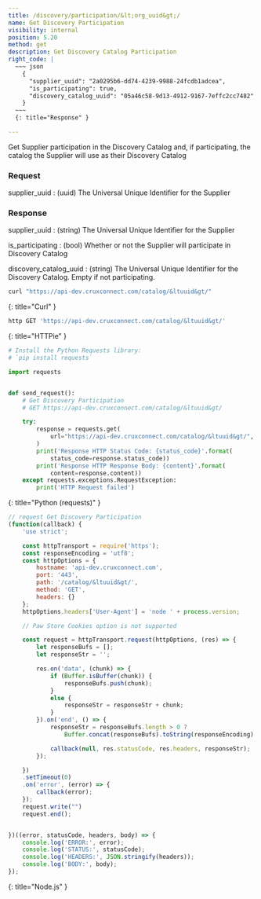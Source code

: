 ```yaml
---
title: /discovery/participation/&lt;org_uuid&gt;/
name: Get Discovery Participation
visibility: internal
position: 5.20
method: get
description: Get Discovery Catalog Participation
right_code: |
  ~~~ json
    {
      "supplier_uuid": "2a0295b6-dd74-4239-9988-24fcdb1adcea",
      "is_participating": true,
      "discovery_catalog_uuid": "05a46c58-9d13-4912-9167-7effc2cc7482"
    }
  ~~~
  {: title="Response" }

---
```

Get Supplier participation in the Discovery Catalog and, if participating, the catalog the Supplier will use as their Discovery Catalog

### Request
supplier_uuid
: (uuid) The Universal Unique Identifier for the Supplier

### Response

supplier_uuid
: (string) The Universal Unique Identifier for the Supplier

is_participating
: (bool) Whether or not the Supplier will participate in Discovery Catalog

discovery_catalog_uuid
: (string) The Universal Unique Identifier for the Discovery Catalog. Empty if not participating.

~~~ bash
curl "https://api-dev.cruxconnect.com/catalog/&ltuuid&gt/"

~~~
{: title="Curl" }

~~~ bash
http GET 'https://api-dev.cruxconnect.com/catalog/&ltuuid&gt/'

~~~
{: title="HTTPie" }

~~~ python
# Install the Python Requests library:
# `pip install requests`

import requests


def send_request():
    # Get Discovery Participation
    # GET https://api-dev.cruxconnect.com/catalog/&ltuuid&gt/

    try:
        response = requests.get(
            url="https://api-dev.cruxconnect.com/catalog/&ltuuid&gt/",
        )
        print('Response HTTP Status Code: {status_code}'.format(
            status_code=response.status_code))
        print('Response HTTP Response Body: {content}'.format(
            content=response.content))
    except requests.exceptions.RequestException:
        print('HTTP Request failed')

~~~
{: title="Python (requests)" }

~~~ javascript
// request Get Discovery Participation
(function(callback) {
    'use strict';

    const httpTransport = require('https');
    const responseEncoding = 'utf8';
    const httpOptions = {
        hostname: 'api-dev.cruxconnect.com',
        port: '443',
        path: '/catalog/&ltuuid&gt/',
        method: 'GET',
        headers: {}
    };
    httpOptions.headers['User-Agent'] = 'node ' + process.version;

    // Paw Store Cookies option is not supported

    const request = httpTransport.request(httpOptions, (res) => {
        let responseBufs = [];
        let responseStr = '';

        res.on('data', (chunk) => {
            if (Buffer.isBuffer(chunk)) {
                responseBufs.push(chunk);
            }
            else {
                responseStr = responseStr + chunk;
            }
        }).on('end', () => {
            responseStr = responseBufs.length > 0 ?
                Buffer.concat(responseBufs).toString(responseEncoding) : responseStr;

            callback(null, res.statusCode, res.headers, responseStr);
        });

    })
    .setTimeout(0)
    .on('error', (error) => {
        callback(error);
    });
    request.write("")
    request.end();


})((error, statusCode, headers, body) => {
    console.log('ERROR:', error);
    console.log('STATUS:', statusCode);
    console.log('HEADERS:', JSON.stringify(headers));
    console.log('BODY:', body);
});

~~~
{: title="Node.js" }
